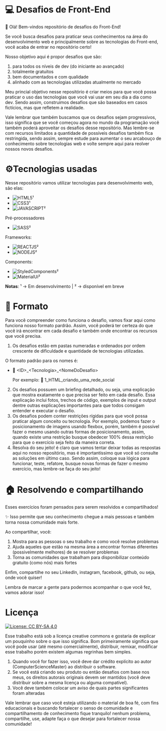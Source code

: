 # 💻 Desafios de Front-End

:wave: Olá! Bem-vindos repositório de desafios do Front-End!

Se você busca desafios para praticar seus conhecimentos na área do desenvolvimento web e principalmente sobre as tecnologias do Front-end, você acaba de entrar no repositório certo! 

Nosso objetivo aqui é propor desafios que são:
1. para todos os níveis de dev (do iniciante ao avançado)
2. totalmente gratuitos
3. bem documentados e com qualidade
4. alinhado com as tecnologias utilizadas atualmente no mercado

Meu princial objetivo nesse repositório é criar meios para que você possa praticar o uso das tecnologias que você vai usar em seu dia a dia como dev. Sendo assim, construimos desafios que são baseados em casos fictícios, mas que refletem a realidade. 

Vale lembrar que também buscamos que os desafios sejam progressivos, isso significa que se você começou agora no mundo da programação você também poderá aproveitar os desafios desse repositório. Mas lembre-se com recursos limitados a quantidade de possíveis desafios também fica restringida, sendo assim, sempre estude para aumentar o seu arcabouço de conhecimento sobre tecnologias web e volte sempre aqui para reolver nossos novos desafios.

# ⚙️Tecnologias usadas

Nesse repositório vamos utilizar tecnologias para desenvolvimento web, são elas:

- ![HTML5](https://img.shields.io/badge/HTML5-E34F26?style=for-the-badge&logo=html5&logoColor=white)¹
- ![CSS3](https://img.shields.io/badge/CSS3-1572B6?style=for-the-badge&logo=css3&logoColor=white)¹
- ![JAVASCRIPT](https://img.shields.io/badge/JavaScript-F7DF1E?style=for-the-badge&logo=javascript&logoColor=black)²

Pré-processadores

- ![SASS](https://img.shields.io/badge/Sass-CC6699?style=for-the-badge&logo=sass&logoColor=white)²

Frameworks:

- ![REACTJS](https://img.shields.io/badge/React-20232A?style=for-the-badge&logo=react&logoColor=61DAFB)²
- ![NODEJS](https://img.shields.io/badge/Node.js-43853D?style=for-the-badge&logo=node.js&logoColor=white)²

Components:

- ![StyledComponents](https://img.shields.io/badge/styled--components-DB7093?style=for-the-badge&logo=styled-components&logoColor=white)²
- ![MaterialUi](https://img.shields.io/badge/Material--UI-0081CB?style=for-the-badge&logo=material-ui&logoColor=white)²

**Notas**: ¹ → Em desenvolvimento | ² → disponível em breve

# 📄 Formato

Para você compreender como funciona o desafio, vamos fixar aqui como funciona nosso formato pardrão. Assim, você poderá ter certeza do que você irá encontrar em cada desafio e também onde encontrar os recursos que você precisa.

1. Os desafios estão em pastas numeradas e ordenados por ordem crescente de dificuldade e quantidade de tecnologias utilizadas. 

O formato padrão para os nomes é:

- 📂 &lt;ID&gt;&#95;&lt;Tecnologia&gt;&#95;&lt;NomeDoDesafio&gt;
  
  Por exemplo:
  📂 1_HTML_criando_uma_rede_social

2. Os desafios possuem um briefing detalhado, ou seja, uma explicação que mostra exatamente o que precisa ser feito em cada desafio. Essa explicação inclui fotos, trechos de código, exemplos de input e output dentre outras explicações importantes para que todos consigam entender e executar o desafio.
3. Os desafios podem conter restrições rígidas para que você possa praticar algum conceito ou tecnologia. Por exemplo, podemos fazer o posicionamento de imagens usando flexbox, porém, também é possível fazer o mesmo usando outras formas de posicionamento, assim, quando existe uma restrição busque obedecer 100% dessa restrição para que o exercícío seja feito da maneira correta.
4. Resolva do seu jeito! é claro que vamos tentar deixar todas as respostas aqui no nosso repositório, mas é importantíssimo que você só consulte as soluções em último caso. Sendo assim, coloque sua lógica para funcionar, teste, refatore, busque novas formas de fazer o mesmo exercício, mas lembre-se faça do seu jeito!

# 🏠 Resolvendo e compartilhando

Esses exercícios foram pensados para serem resolvidos e compartilhados! 

✨ Isso permite que seu conhecimento chegue a mais pessoas e também torna nossa comunidade mais forte. 

Ao compartilhar, você:

1. Mostra para as pessoas o seu trabalho e como você resolve problemas
2. Ajuda aqueles que estão na mesma área a encontrar formas diferentes (possivelmente melhores) de se resolver problemas
3. Torna as comunidades que trabalham para disponibilizar conteúdo gratuito (como nós) mais fortes

Enfim, compartilhe no seu LinkedIn, instagram, facebook, github, ou seja, onde você quiser!

Lembra de marcar a gente para podermos acompanhar o que você fez, vamos adorar isso!


# Licença

[![License: CC BY-SA 4.0](https://img.shields.io/badge/License-CC_BY--SA_4.0-lightgrey.svg)](https://creativecommons.org/licenses/by-sa/4.0/)

Esse trabalho está sob a licença creative commons e gostaria de explicar um pouquinho sobre o que isso significa. Bom primeiramente significa que você pode usar (até mesmo comercialmente), distribuir, remixar, modificar esse trabalho porém existem algumas regrinhas bem simples.
1. Quando você for fazer isso, você deve dar crédito explícito ao autor (ComputerScienceMaster) ao distribuir o software.
2. Se você está criando seu produto ou então desafios com base nos meus, os direitos autorais originais devem ser mantidos (você deve distribuir sobre a mesma licença ou alguma compatível).
3. Você deve também colocar um aviso de quais partes significantes foram alteradas

Vale lembrar que caso você esteja utilizando o material de boa fé, com fins educacionais e buscando fortalecer o senso de comunidade e compartilhamento de conhecimento fique tranquilo! nenhum problema, compartilhe, use, adapte faça o que desejar para fortalecer nossa comunidade!

